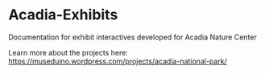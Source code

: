 # Acadia-Exhibits
Documentation for exhibit interactives developed for Acadia Nature Center

Learn more about the projects here:
https://museduino.wordpress.com/projects/acadia-national-park/
